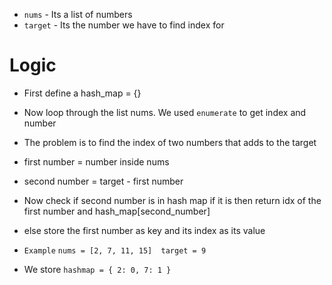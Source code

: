 - `nums` - Its a list of numbers 
- `target` - Its the number we have to find index for 
# Logic
- First define a hash_map = {}
- Now loop through the list nums. We used `enumerate` to get index and number
- The problem is to find the index of two numbers that adds to the target
- first number = number inside nums
- second number  = target - first number
- Now check if second number is in hash map if it is then return idx of the first number and hash_map[second_number]
- else store the first number as key and its index as its value 
- `Example`
`
nums = [2, 7, 11, 15]  target = 9
`

- We store `hashmap = {
	2: 0,
	7: 1
}`